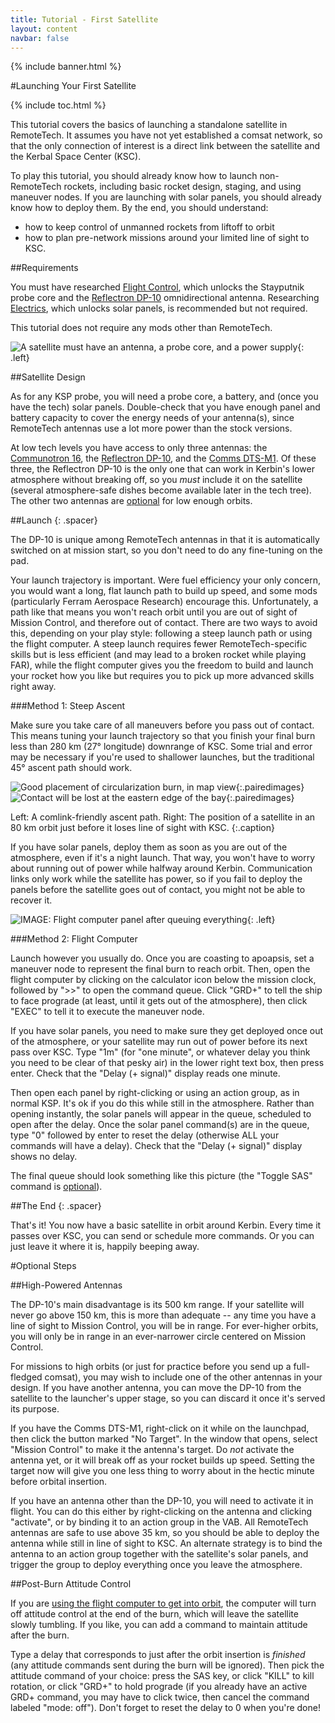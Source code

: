 ```yaml
---
title: Tutorial - First Satellite
layout: content
navbar: false
---
```


{% include banner.html %}

#Launching Your First Satellite

{% include toc.html %}

This tutorial covers the basics of launching a standalone satellite in RemoteTech. It assumes you have not yet established a comsat network, so that the only connection of interest is a direct link between the satellite and the Kerbal Space Center (KSC).

To play this tutorial, you should already know how to launch non-RemoteTech rockets, including basic rocket design, staging, and using maneuver nodes. If you are launching with solar panels, you should already know how to deploy them. By the end, you should understand:

* how to keep control of unmanned rockets from liftoff to orbit
* how to plan pre-network missions around your limited line of sight to KSC.

##Requirements

You must have researched [Flight Control](http://wiki.kerbalspaceprogram.com/wiki/Flight_Control), which unlocks the Stayputnik probe core and the [Reflectron DP-10](../../guide/parts/#reflectron-dp-10) omnidirectional antenna. Researching [Electrics](http://wiki.kerbalspaceprogram.com/wiki/Electrics), which unlocks solar panels, is recommended but not required.

This tutorial does not require any mods other than RemoteTech.

![A satellite must have an antenna, a probe core, and a power supply](design.png "Basic satellite design"){: .left}

##Satellite Design

As for any KSP probe, you will need a probe core, a battery, and (once you have the tech) solar panels. Double-check that you have enough panel and battery capacity to cover the energy needs of your antenna(s), since RemoteTech antennas use a lot more power than the stock versions.

At low tech levels you have access to only three antennas: the [Communotron 16](../../guide/parts/#communotron-16), the [Reflectron DP-10](../../guide/parts/#reflectron-dp-10), and the [Comms DTS-M1](../../guide/parts/#comms-dts-m1). Of these three, the Reflectron DP-10 is the only one that can work in Kerbin's lower atmosphere without breaking off, so you *must* include it on the satellite (several atmosphere-safe dishes become available later in the tech tree). The other two antennas are [optional](#high-powered-antennas) for low enough orbits.

##Launch
{: .spacer}

The DP-10 is unique among RemoteTech antennas in that it is automatically switched on at mission start, so you don't need to do any fine-tuning on the pad.

Your launch trajectory is important. Were fuel efficiency your only concern, you would want a long, flat launch path to build up speed, and some mods (particularly Ferram Aerospace Research) encourage this. Unfortunately, a path like that means you won't reach orbit until you are out of sight of Mission Control, and therefore out of contact. There are two ways to avoid this, depending on your play style: following a steep launch path or using the flight computer. A steep launch requires fewer RemoteTech-specific skills but is less efficient (and may lead to a broken rocket while playing FAR), while the flight computer gives you the freedom to build and launch your rocket how you like but requires you to pick up more advanced skills right away.

###Method 1: Steep Ascent

Make sure you take care of all maneuvers before you pass out of contact. This means tuning your launch trajectory so that you finish your final burn less than 280 km (27&deg; longitude) downrange of KSC. Some trial and error may be necessary if you're used to shallower launches, but the traditional 45&deg; ascent path should work.

![Good placement of circularization burn, in map view](ascent_path.png){:.pairedimages}
![Contact will be lost at the eastern edge of the bay](max_range.png){:.pairedimages}

Left: A comlink-friendly ascent path.
Right: The position of a satellite in an 80&nbsp;km orbit just before it loses line of sight with KSC.
{:.caption}

If you have solar panels, deploy them as soon as you are out of the atmosphere, even if it's a night launch. That way, you won't have to worry about running out of power while halfway around Kerbin. Communication links only work while the satellite has power, so if you fail to deploy the panels before the satellite goes out of contact, you might not be able to recover it.

![IMAGE: Flight computer panel after queuing everything](comp_preburn.png){: .left}

###Method 2: Flight Computer

Launch however you usually do. Once you are coasting to apoapsis, set a maneuver node to represent the final burn to reach orbit. Then, open the flight computer by clicking on the calculator icon below the mission clock, followed by ">>" to open the command queue. Click "GRD+" to tell the ship to face prograde (at least, until it gets out of the atmosphere), then click "EXEC" to tell it to execute the maneuver node. 

If you have solar panels, you need to make sure they get deployed once out of the atmosphere, or your satellite may run out of power before its next pass over KSC. Type "1m" (for "one minute", or whatever delay you think you need to be clear of that pesky air) in the lower right text box, then press enter. Check that the "Delay (+ signal)" display reads one minute.

Then open each panel by right-clicking or using an action group, as in normal KSP. It's ok if you do this while still in the atmosphere. Rather than opening instantly, the solar panels will appear in the queue, scheduled to open after the delay. Once the solar panel command(s) are in the queue, type "0" followed by enter to reset the delay (otherwise ALL your commands will have a delay). Check that the "Delay (+ signal)" display shows no delay.

The final queue should look something like this picture (the "Toggle SAS" command is [optional](#post-burn-attitude-control)).

##The End
{: .spacer}

That's it! You now have a basic satellite in orbit around Kerbin. Every time it passes over KSC, you can send or schedule more commands. Or you can just leave it where it is, happily beeping away.

#Optional Steps

##High-Powered Antennas

The DP-10's main disadvantage is its 500 km range. If your satellite will never go above 150 km, this is more than adequate -- any time you have a line of sight to Mission Control, you will be in range. For ever-higher orbits, you will only be in range in an ever-narrower circle centered on Mission Control.

For missions to high orbits (or just for practice before you send up a full-fledged comsat), you may wish to include one of the other antennas in your design. If you have another antenna, you can move the DP-10 from the satellite to the launcher's upper stage, so you can discard it once it's served its purpose.

If you have the Comms DTS-M1, right-click on it while on the launchpad, then click the button marked "No Target". In the window that opens, select "Mission Control" to make it the antenna's target. Do *not* activate the antenna yet, or it will break off as your rocket builds up speed. Setting the target now will give you one less thing to worry about in the hectic minute before orbital insertion.

If you have an antenna other than the DP-10, you will need to activate it in flight. You can do this either by right-clicking on the antenna and clicking "activate", or by binding it to an action group in the VAB. All RemoteTech antennas are safe to use above 35 km, so you should be able to deploy the antenna while still in line of sight to KSC. An alternate strategy is to bind the antenna to an action group together with the satellite's solar panels, and trigger the group to deploy everything once you leave the atmosphere.

##Post-Burn Attitude Control

If you are [using the flight computer to get into orbit](#method-2-flight-computer), the computer will turn off attitude control at the end of the burn, which will leave the satellite slowly tumbling. If you like, you can add a command to maintain attitude after the burn. 

Type a delay that corresponds to just after the orbit insertion is *finished* (any attitude commands sent during the burn will be ignored). Then pick the attitude command of your choice: press the SAS key, or click "KILL" to kill rotation, or click "GRD+" to hold prograde (if you already have an active GRD+ command, you may have to click twice, then cancel the command labeled "mode: off"). Don't forget to reset the delay to 0 when you're done!
